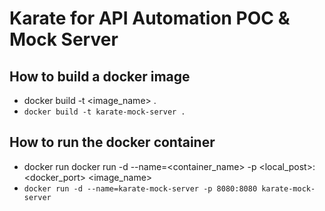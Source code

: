 # Karate for API Automation POC & Mock Server

## How to build a docker image
* docker build -t <image_name> .
* ```docker build -t karate-mock-server .```

## How to run the docker container
* docker run docker run -d --name=<container_name> -p <local_post>:<docker_port> <image_name>
* ```docker run -d --name=karate-mock-server -p 8080:8080 karate-mock-server```